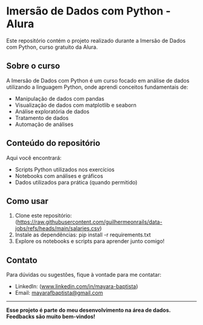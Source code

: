 # Imersão de Dados com Python - Alura

Este repositório contém o projeto realizado durante a Imersão de Dados com Python, curso gratuito da Alura.

## Sobre o curso

A Imersão de Dados com Python é um curso focado em análise de dados utilizando a linguagem Python, onde aprendi conceitos fundamentais de:

- Manipulação de dados com pandas
- Visualização de dados com matplotlib e seaborn
- Análise exploratória de dados
- Tratamento de dados
- Automação de análises

## Conteúdo do repositório

Aqui você encontrará:

- Scripts Python utilizados nos exercícios
- Notebooks com análises e gráficos
- Dados utilizados para prática (quando permitido)

## Como usar

1. Clone este repositório: (https://raw.githubusercontent.com/guilhermeonrails/data-jobs/refs/heads/main/salaries.csv)
2. Instale as dependências: pip install -r requirements.txt
3. Explore os notebooks e scripts para aprender junto comigo!

## Contato

Para dúvidas ou sugestões, fique à vontade para me contatar:

- LinkedIn: (www.linkedin.com/in/mayara-baptista)
- Email: mayarafbaptista@gmail.com

---

**Esse projeto é parte do meu desenvolvimento na área de dados. Feedbacks são muito bem-vindos!**
